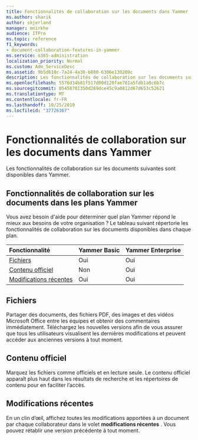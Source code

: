 ```yaml
---
title: Fonctionnalités de collaboration sur les documents dans Yammer
ms.author: sharik
author: skjerland
manager: mnirkhe
audience: ITPro
ms.topic: reference
f1_keywords:
- document-collaboration-features-in-yammer
ms.service: o365-administration
localization_priority: Normal
ms.custom: Adm_ServiceDesc
ms.assetid: 9b5d618c-7a24-4a30-b880-6306e130209c
description: Les fonctionnalités de collaboration sur les documents suivantes sont disponibles dans Yammer.
ms.openlocfilehash: 5576d34b81f517d00d120fae761a5fdb1a0c6b7c
ms.sourcegitcommit: 05458701350d269dce45c9a0812d67d653c52621
ms.translationtype: MT
ms.contentlocale: fr-FR
ms.lasthandoff: 10/25/2019
ms.locfileid: "37726367"
---
```

# <a name="document-collaboration-features-in-yammer"></a>Fonctionnalités de collaboration sur les documents dans Yammer

Les fonctionnalités de collaboration sur les documents suivantes sont disponibles dans Yammer.
  
## <a name="document-collaboration-features-across-yammer-plans"></a>Fonctionnalités de collaboration sur les documents dans les plans Yammer

Vous avez besoin d'aide pour déterminer quel plan Yammer répond le mieux aux besoins de votre organisation ? Le tableau suivant répertorie les fonctionnalités de collaboration sur les documents disponibles dans chaque plan.
  
|**Fonctionnalité**|**Yammer Basic**|**Yammer Enterprise**|
|:-----|:-----|:-----|
|[Fichiers](document-collaboration-features-in-yammer.md#files) <br/> |Oui  <br/> |Oui  <br/> |
|[Contenu officiel](document-collaboration-features-in-yammer.md#official-content) <br/> |Non  <br/> |Oui  <br/> |
|[Modifications récentes](document-collaboration-features-in-yammer.md#recent-changes) <br/> |Oui  <br/> |Oui  <br/> |

## <a name="files"></a>Fichiers

Partager des documents, des fichiers PDF, des images et des vidéos Microsoft Office entre les équipes et obtenir des commentaires immédiatement. Téléchargez les nouvelles versions afin de vous assurer que tous les utilisateurs visualisent les dernières modifications et peuvent accéder aux anciennes versions à tout moment.
  
## <a name="official-content"></a>Contenu officiel

Marquez les fichiers comme officiels et en lecture seule. Le contenu officiel apparaît plus haut dans les résultats de recherche et les répertoires de contenu pour en faciliter l’accès.

## <a name="recent-changes"></a>Modifications récentes

En un clin d’œil, affichez toutes les modifications apportées à un document par chaque collaborateur dans le volet **modifications récentes** . Vous pouvez rétablir une version précédente à tout moment.
  
